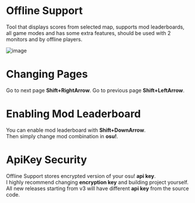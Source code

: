 # Offline Support
Tool that displays scores from selected map, supports mod leaderboards, all game modes and has some extra features, should be used with 2 monitors and by offline players.

![image](https://user-images.githubusercontent.com/101416707/158074805-77bbde46-5d7e-4e15-9b02-98a86944c34b.png)

# Changing Pages
Go to next page **Shift+RightArrow**.
Go to previous page **Shift+LeftArrow**.

# Enabling Mod Leaderboard
You can enable mod leaderboard with **Shift+DownArrow**.  
Then simply change mod combination in **osu!**.

# ApiKey Security
Offline Support stores encrypted version of your osu! **api key**.  
I highly recommend changing **encryption key** and building project yourself.  
All new releases starting from v3 will have different **api key** from the source code.
